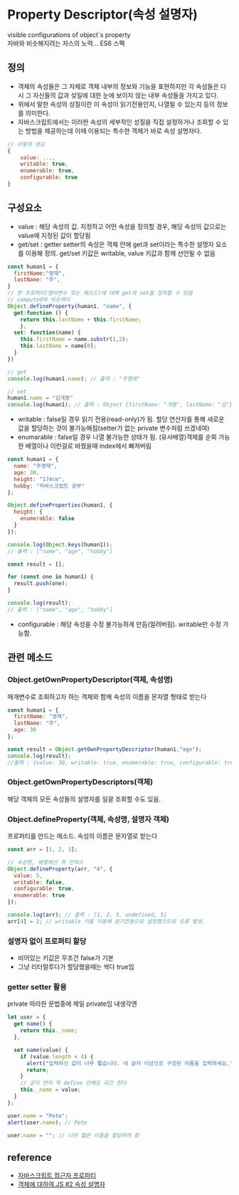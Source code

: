 # Property Descriptor(속성 설명자)

visible configurations of object`s property  
자바와 비슷해지려는 자스의 노력... ES6 스펙

## 정의

- 객체의 속성들은 그 자체로 객체 내부의 정보와 기능을 표현하지만 각 속성들은 다시 그 자신들의 값과 섲일에 대한 눈에 보이지 않는 내부 속성들을 가지고 있다.
- 위에서 말한 속성의 성질이란 이 속성이 읽기전용인지, 나열될 수 있는지 등의 정보를 의미한다.
- 자바스크립트에서는 이러한 속성의 세부적인 성질을 직접 설정하거나 조회할 수 있는 방법을 제공하는데 이때 이용되는 특수한 객체가 바로 속성 설명자다.

```js
// 이렇게 생김
{
    value: ...,
    writable: true,
    enumerable: true,
    configurable: true
}
```

## 구성요소

- value : 해당 속성의 값. 지정하고 어떤 속성을 정의할 경우, 해당 속성의 값으로는 value에 지정된 값이 할당됨
- get/set : getter setter의 속성은 객체 안에 get과 set이라는 특수한 설명자 요소를 이용해 정의. get/set 키값은 writable, value 키값과 함께 선언될 수 없음

```js
const human1 = {
  firstName:"영재",
  lastName: "주",
}
// 한 프로퍼티(맴버변수 또는 메소드)에 대해 get과 set을 정의할 수 있음
// computed와 비슷하다
Object.defineProperty(human1, "name", {
  get:function () {
    return this.lastName + this.firstName;
    },
  set: function(name) {
    this.firstName = name.substr(1,2);
    this.lastName = name[0];
  }
})

// get
console.log(human1.name); // 출력 : "주영재"

// set
human1.name = "김개똥"
console.log(human1); // 출력 : Object {firstName: "개똥", lastName: "김"}
```

- writable : false일 경우 읽기 전용(read-only)가 됨. 할당 연산자를 통해 새로운 값을 할당하는 것이 불가능해짐(setter가 없는 private 변수처럼 쓰겠네여)
- enumarable : false일 경우 나열 불가능한 상태가 됨. (유사배열)객체를 순회 가능한 배열이나 이런걸로 바꿨을때 index에서 빠져버림

```js
const human1 = {
  name: "주영재",
  age: 30,
  height: "174cm",
  hobby: "자바스크립트 공부"
};

Object.defineProperties(human1, {
  height: {
    enumerable: false
  }
});

console.log(Object.keys(human1));
// 출력 : ["name", "age", "hobby"]

const result = [];

for (const one in human1) {
  result.push(one);
}

console.log(result);
// 출력 : ["name", "age", "hobby"]
```

- configurable : 해당 속성을 수정 불가능하게 만듬(얼려버림). writable만 수정 가능함.

## 관련 메소드

### Object.getOwnPropertyDescriptor(객체, 속성명)

매개변수로 조회하고자 하는 객체와 함께 속성의 이름을 문자열 형태로 받는다

```js
const human1 = {
  firstName: "영재",
  lastName: "주",
  age: 30
};

const result = Object.getOwnPropertyDescriptor(human1,"age");
console.log(result);
//출력 : {value: 30, writable: true, enumerable: true, configurable: true}
```

### Object.getOwnPropertyDescriptors(객체)

해당 객체의 모든 속성들의 설명자를 일괄 조회할 수도 있음.

### Object.defineProperty(객체, 속성명, 설명자 객체)

프로퍼티를 만드는 메소드. 속성의 이름은 문자열로 받는다

```js
const arr = [1, 2, 3];

// 속성명, 배열에선 즉 인덱스
Object.defineProperty(arr, "4", {
  value: 5,
  writable: false,
  configurable: true,
  enumerable: true
});

console.log(arr); // 출력 : [1, 2, 3, undefined, 5]
arr[4] = 2; // writable 키를 이용해 읽기전용으로 설정했으므로 오류 발생.
```

### 설명자 없이 프로퍼티 할당

- 비어있는 키값은 무조건 false가 기본  
- 그냥 리터럴루다가 할당했을때는 싹다 true임

### getter setter 활용

private 따라한 문법중에 제일 private임 내생각엔

```js
let user = {
  get name() {
    return this._name;
  },

  set name(value) {
    if (value.length < 4) {
      alert("입력하신 값이 너무 짧습니다. 네 글자 이상으로 구성된 이름을 입력하세요.");
      return;
    }
    // 굳이 먼저 막 define 안해도 되긴 한다
    this._name = value;
  }
};

user.name = "Pete";
alert(user.name); // Pete

user.name = ""; // 너무 짧은 이름을 할당하려 함
```

## reference

- [자바스크립트 접근자 프로퍼티](https://velog.io/@bigbrothershin/JavaScript-%EC%A0%91%EA%B7%BC%EC%9E%90-%ED%94%84%EB%A1%9C%ED%8D%BC%ED%8B%B0-getter-setter)
- [객체에 대하여.JS #2 속성 설명자](https://velog.io/@zuyonze/%EA%B0%9D%EC%B2%B4%EC%97%90-%EB%8C%80%ED%95%98%EC%97%AC.JS-2-%EC%86%8D%EC%84%B1-%EC%84%A4%EB%AA%85%EC%9E%90-muk0axrb8s)